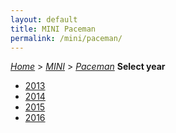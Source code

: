 ```yaml
---
layout: default
title: MINI Paceman
permalink: /mini/paceman/
---
```

[*Home*](/) > [*MINI*](/mini/) > [*Paceman*](/mini/paceman/)
**Select year**
- [2013](/mini/paceman/2013/)
- [2014](/mini/paceman/2014/)
- [2015](/mini/paceman/2015/)
- [2016](/mini/paceman/2016/)
